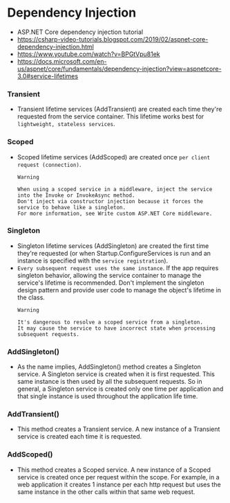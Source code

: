 # Dependency Injection
- ASP.NET Core dependency injection tutorial 
- https://csharp-video-tutorials.blogspot.com/2019/02/aspnet-core-dependency-injection.html
- https://www.youtube.com/watch?v=BPGtVpu81ek
- https://docs.microsoft.com/en-us/aspnet/core/fundamentals/dependency-injection?view=aspnetcore-3.0#service-lifetimes
### Transient
- Transient lifetime services (AddTransient) are created each time they're requested from the service container. This lifetime works best for ```lightweight, stateless services```.

### Scoped
- Scoped lifetime services (AddScoped) are created once ```per client request (connection)```.
  ```
  Warning

  When using a scoped service in a middleware, inject the service into the Invoke or InvokeAsync method. 
  Don't inject via constructor injection because it forces the service to behave like a singleton. 
  For more information, see Write custom ASP.NET Core middleware.
  ```

### Singleton

- Singleton lifetime services (AddSingleton) are created the first time they're requested (or when Startup.ConfigureServices is run and an instance is specified with the ```service registration```). 
- ```Every subsequent request uses the same instance```. If the app requires singleton behavior, allowing the service container to manage the service's lifetime is recommended. Don't implement the singleton design pattern and provide user code to manage the object's lifetime in the class.
  ```
  Warning

  It's dangerous to resolve a scoped service from a singleton. 
  It may cause the service to have incorrect state when processing subsequent requests.
  ```
### AddSingleton() 
- As the name implies, AddSingleton() method creates a Singleton service. A Singleton service is created when it is first requested. This same instance is then used by all the subsequent requests. So in general, a Singleton service is created only one time per application and that single instance is used throughout the application life time.

### AddTransient() 
- This method creates a Transient service. A new instance of a Transient service is created each time it is requested. 

### AddScoped() 
- This method creates a Scoped service. A new instance of a Scoped service is created once per request within the scope. For example, in a web application it creates 1 instance per each http request but uses the same instance in the other calls within that same web request.
